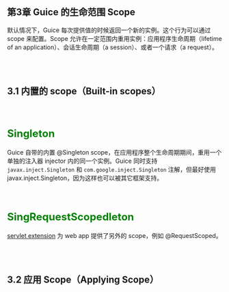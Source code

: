 ## 第3章 Guice 的生命范围 Scope ##

默认情况下，Guice 每次提供值的时候返回一个新的实例。这个行为可以通过 scope 来配置。Scope 允许在一定范围内重用实例：应用程序生命周期（lifetime of an application）、会话生命周期（a session）、或者一个请求（a request）。



<br/><br/>
<a id="1"></a>

## 3.1 内置的 scope（Built-in scopes） ##


<br/><br/>

#### <font size=5 color=green><b>Singleton</b></font> ####

Guice 自带的内置 @Singleton scope，在应用程序整个生命周期期间，重用一个单独的注入器 injector 内的同一个实例。Guice 同时支持 `javax.inject.Singleton` 和 `com.google.inject.Singleton` 注解，但最好使用 javax.inject.Singleton，因为这样也可以被其它框架支持。

<br/><br/>

#### <font size=5 color=green><b>SingRequestScopedleton</b></font> ####

[servlet extension](https://github.com/google/guice/wiki/Servlets) 为 web app 提供了另外的 scope，例如 @RequestScoped。



<br/><br/>
<a id="2"></a>

## 3.2 应用 Scope（Applying Scope） ##



